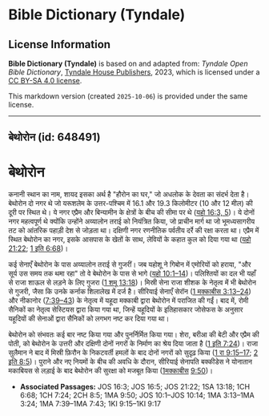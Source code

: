 # Bible Dictionary (Tyndale)

## License Information

**Bible Dictionary (Tyndale)** is based on and adapted from: _Tyndale Open Bible Dictionary_, [Tyndale House Publishers](https://tyndaleopenresources.com/), 2023, which is licensed under a [CC BY-SA 4.0 license](https://creativecommons.org/licenses/by-sa/4.0/legalcode.en).

This markdown version (created `2025-10-06`) is provided under the same license.



--------------------------------

## बेथोरोन (id: 648491)

बेथोरोन
=======

कनानी स्थान का नाम, शायद इसका अर्थ है "हौरोन का घर," जो अधलोक के देवता का संदर्भ देता है। बेथोरोन दो नगर थे जो यरूशलेम के उत्तर\-पश्चिम में 16\.1 और 19\.3 किलोमीटर (10 और 12 मील) की दूरी पर स्थित थे। ये नगर एप्रैम और बिन्यामीन के क्षेत्रों के बीच की सीमा पर थे ([यहो 16:3, 5](https://ref.ly/Josh16:3,Josh16:5))। ये दोनों नगर महत्वपूर्ण थे क्योंकि उन्होंने अय्यालोन तराई को नियंत्रित किया, जो प्राचीन मार्ग था जो भूमध्यसागरीय तट को आंतरिक पहाड़ी देश से जोड़ता था। दक्षिणी नगर रणनीतिक पर्वतीय दर्रे की रक्षा करता था। एप्रैम में स्थित बेथोरोन का नगर, इसके आसपास के खेतों के साथ, लेवियों के कहात कुल को दिया गया था ([यहो 21:22](https://ref.ly/Josh21:22); [1 इति 6:68](https://ref.ly/1Chr6:68))।

कई सेनाएँ बेथोरोन के पास अय्यालोन तराई से गुजरीं। जब यहोशू ने गिबोन में एमोरियों को हराया, "और सूर्य उस समय तक थमा रहा" तो वे बेथोरोन के पास से भागे ([यहो 10:1–14](https://ref.ly/Josh10:1-Josh10:14))। पलिश्तियों का दल भी यहाँ से राजा शाऊल से लड़ने के लिए गुजरा ([1 शमू 13:18](https://ref.ly/1Sam13:18))। मिस्री सेना राजा शीशक के नेतृत्व में भी बेथोरोन से गुजरी, जैसा कि उनके कर्नाक शिलालेख में दर्ज है। सीरियाई सेनाएँ सेरॉन ([1 मक्काबीस 3:13–24](https://ref.ly/1Macc3:13-1Macc3:24)) और नीकानोर ([7:39–43](https://ref.ly/1Macc7:39-1Macc7:43)) के नेतृत्व में यहूदा मक्काबी द्वारा बेथोरोन में पराजित की गईं। बाद में, रोमी सैनिकों का नेतृत्व सेस्टियस द्वारा किया गया था, जिन्हें यहूदियों के इतिहासकार जोसेफस के अनुसार यहूदियों की सेनाओं द्वारा सैनिकों को लगभग नष्ट कर दिया गया था।

बेथोरोन को संभवतः कई बार नष्ट किया गया और पुनर्निर्मित किया गया। शेरा, बरीआ की बेटी और एप्रैम की पोती, को बेथोरोन के उत्तरी और दक्षिणी दोनों नगरों के निर्माण का श्रेय दिया जाता है ([1 इति 7:24](https://ref.ly/1Chr7:24))। राजा सुलैमान ने बाद में मिस्री फ़िरौन के निकटवर्ती हमलों के बाद दोनों नगरों को सुदृढ़ किया ([1 रा 9:15–17](https://ref.ly/1Kgs9:15-1Kgs9:17); [2 इति 8:5](https://ref.ly/2Chr8:5))। पुराने और नए नियमों के बीच की अवधि के दौरान, सीरियाई सेनापति बक्कीडेस ने योनातान मकाबियस से लड़ाई के बाद बेथोरोन की सुरक्षा को मजबूत किया ([1](https://ref.ly/1Macc9:50)[मक्काबीस](https://ref.ly/1Macc3:13-1Macc3:24) [9:50](https://ref.ly/1Macc9:50))।

* **Associated Passages:** JOS 16:3; JOS 16:5; JOS 21:22; 1SA 13:18; 1CH 6:68; 1CH 7:24; 2CH 8:5; 1MA 9:50; JOS 10:1–JOS 10:14; 1MA 3:13–1MA 3:24; 1MA 7:39–1MA 7:43; 1KI 9:15–1KI 9:17


